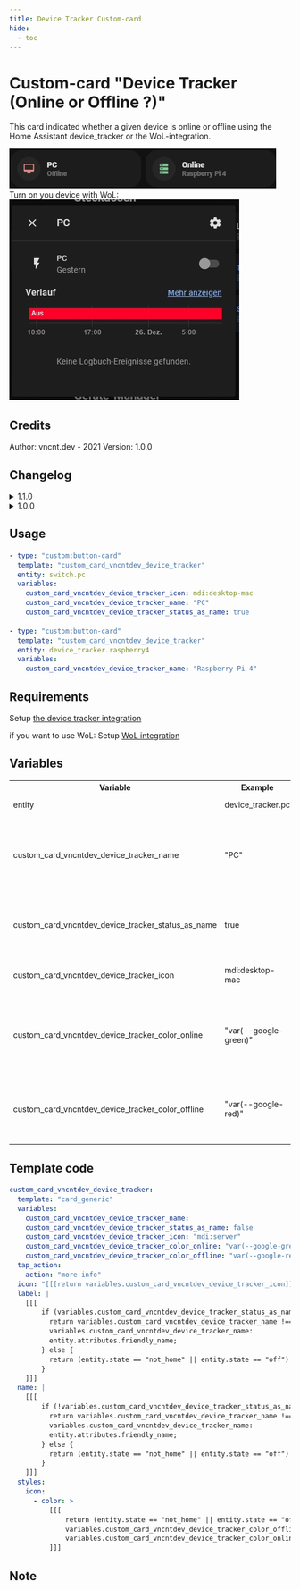 ```yaml
---
title: Device Tracker Custom-card
hide:
  - toc
---
```

<!-- markdownlint-disable MD046 -->

# Custom-card "Device Tracker (Online or Offline ?)"

This card indicated whether a given device is online or offline using the Home Assistant device_tracker or the WoL-integration.

![Preview](../../assets/img/custom_device_tracer.jpg)
<br> Turn on you device with WoL: <br>
![WoL Preview](../../assets/img/custom_device_tracer_wol.jpg)

## Credits

Author: vncnt.dev - 2021
Version: 1.0.0

## Changelog

<details>
<summary>1.1.0</summary>
Support WoL
</details>

<details>
<summary>1.0.0</summary>
Initial release
</details>

## Usage

```yaml
- type: "custom:button-card"
  template: "custom_card_vncntdev_device_tracker"
  entity: switch.pc
  variables:
    custom_card_vncntdev_device_tracker_icon: mdi:desktop-mac
    custom_card_vncntdev_device_tracker_name: "PC"
    custom_card_vncntdev_device_tracker_status_as_name: true

- type: "custom:button-card"
  template: "custom_card_vncntdev_device_tracker"
  entity: device_tracker.raspberry4
  variables:
    custom_card_vncntdev_device_tracker_name: "Raspberry Pi 4"
```

## Requirements

Setup [the device tracker integration](https://www.home-assistant.io/integrations/device_tracker/)

if you want to use WoL:
Setup [WoL integration](https://www.home-assistant.io/integrations/wake_on_lan/)

## Variables

<table>
<tr>
<th>Variable</th>
<th>Example</th>
<th>Required</th>
<th>Explanation</th>
</tr>
<tr>
<td>entity</td>
<td>device_tracker.pc</td>
<td>true</td>
<td>Icon of the Card</td>
</tr>
<tr>
<td>custom_card_vncntdev_device_tracker_name</td>
<td>"PC"</td>
<td>false</td>
<td>Custom name of device<br>default: friendly name of device tracer</td>
</tr>
<tr>
<td>custom_card_vncntdev_device_tracker_status_as_name</td>
<td>true</td>
<td>true</td>
<td>swap label and name?<br>default: false
default: "mdi:server"</td>
</tr>
<tr>
<td>custom_card_vncntdev_device_tracker_icon</td>
<td>mdi:desktop-mac</td>
<td>false</td>
<td>Icon of the Card<br>
default: "mdi:server"</td>
</tr>
<tr>
<td>custom_card_vncntdev_device_tracker_color_online</td>
<td>"var(--google-green)"</td>
<td>false</td>
<td>Color of icon if device is online<br>
default: "var(--google-green)"</td>
</tr>
<tr>
<td>custom_card_vncntdev_device_tracker_color_offline</td>
<td>"var(--google-red)"</td>
<td>false</td>
<td>Color of icon if offline<br>
default: "var(--google-red)"</td>
</tr>
</table>

## Template code

```yaml
custom_card_vncntdev_device_tracker:
  template: "card_generic"
  variables:
    custom_card_vncntdev_device_tracker_name:
    custom_card_vncntdev_device_tracker_status_as_name: false
    custom_card_vncntdev_device_tracker_icon: "mdi:server"
    custom_card_vncntdev_device_tracker_color_online: "var(--google-green)"
    custom_card_vncntdev_device_tracker_color_offline: "var(--google-red)"
  tap_action:
    action: "more-info"
  icon: "[[[return variables.custom_card_vncntdev_device_tracker_icon]]]"
  label: |
    [[[
        if (variables.custom_card_vncntdev_device_tracker_status_as_name) {
          return variables.custom_card_vncntdev_device_tracker_name !== null?
          variables.custom_card_vncntdev_device_tracker_name:
          entity.attributes.friendly_name;
        } else {
          return (entity.state == "not_home" || entity.state == "off") ? "Offline" : "Online";
        }
    ]]]
  name: |
    [[[
        if (!variables.custom_card_vncntdev_device_tracker_status_as_name) {
          return variables.custom_card_vncntdev_device_tracker_name !== null?
          variables.custom_card_vncntdev_device_tracker_name:
          entity.attributes.friendly_name;
        } else {
          return (entity.state == "not_home" || entity.state == "off") ? "Offline" : "Online";
        }
    ]]]
  styles:
    icon:
      - color: >
          [[[
              return (entity.state == "not_home" || entity.state == "off") ?
              variables.custom_card_vncntdev_device_tracker_color_offline:
              variables.custom_card_vncntdev_device_tracker_color_online;
          ]]]
```

## Note
